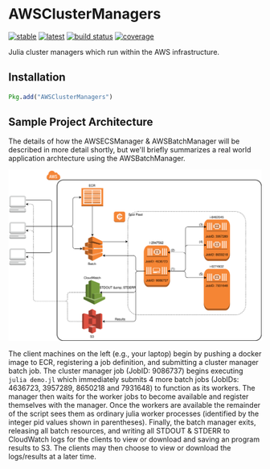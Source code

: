 # AWSClusterManagers
[![stable](https://img.shields.io/badge/docs-stable-blue.svg)](https://doc.invenia.ca/invenia/AWSClusterManagers.jl/master)
[![latest](https://img.shields.io/badge/docs-latest-blue.svg)](https://doc.invenia.ca/invenia/AWSClusterManagers.jl/master)
[![build status](https://gitlab.invenia.ca/invenia/AWSClusterManagers.jl/badges/master/build.svg)](https://gitlab.invenia.ca/invenia/AWSClusterManagers.jl/commits/master)
[![coverage](https://gitlab.invenia.ca/invenia/AWSClusterManagers.jl/badges/master/coverage.svg)](https://gitlab.invenia.ca/invenia/AWSClusterManagers.jl/commits/master)

Julia cluster managers which run within the AWS infrastructure.

## Installation

```julia
Pkg.add("AWSClusterManagers")
```

## Sample Project Architecture

The details of how the AWSECSManager & AWSBatchManager will be described in more detail shortly, but we'll briefly summarizes a real world application archtecture using the AWSBatchManager.

![Batch Project](assets/figures/batch_project.svg)

The client machines on the left (e.g., your laptop) begin by pushing a docker image to ECR, registering a job definition, and submitting a cluster manager batch job.
The cluster manager job (JobID: 9086737) begins executing `julia demo.jl` which immediately submits 4 more batch jobs (JobIDs: 4636723, 3957289, 8650218 and 7931648) to function as its workers.
The manager then waits for the worker jobs to become available and register themselves with the manager.
Once the workers are available the remainder of the script sees them as ordinary julia worker processes (identified by the integer pid values shown in parentheses).
Finally, the batch manager exits, releasing all batch resources, and writing all STDOUT & STDERR to CloudWatch logs for the clients to view or download and saving an program results to S3.
The clients may then choose to view or download the logs/results at a later time.
